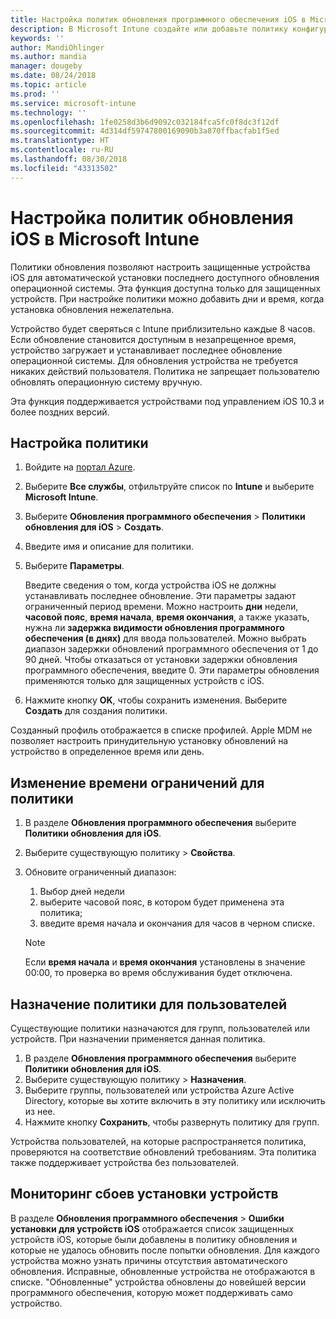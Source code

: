 ```yaml
---
title: Настройка политик обновления программного обеспечения iOS в Microsoft Intune в Azure | Документы Майкрософт
description: В Microsoft Intune создайте или добавьте политику конфигурации, чтобы ограничить автоматическую установку обновлений программного обеспечения на устройствах iOS, управляемых или защищенных Intune. Можно выбрать дату и время, когда обновления устанавливаться не будут. Можно также назначить эту политику для групп, пользователей или устройств и проверить наличие ошибок установки.
keywords: ''
author: MandiOhlinger
ms.author: mandia
manager: dougeby
ms.date: 08/24/2018
ms.topic: article
ms.prod: ''
ms.service: microsoft-intune
ms.technology: ''
ms.openlocfilehash: 1fe0258d3b6d9092c032184fca5fc0f8dc3f12df
ms.sourcegitcommit: 4d314df59747800169090b3a870ffbacfab1f5ed
ms.translationtype: HT
ms.contentlocale: ru-RU
ms.lasthandoff: 08/30/2018
ms.locfileid: "43313502"
---
```

# <a name="configure-ios-update-policies-in-intune"></a>Настройка политик обновления iOS в Microsoft Intune

Политики обновления позволяют настроить защищенные устройства iOS для автоматической установки последнего доступного обновления операционной системы. Эта функция доступна только для защищенных устройств. При настройке политики можно добавить дни и время, когда установка обновления нежелательна. 

Устройство будет сверяться с Intune приблизительно каждые 8 часов. Если обновление становится доступным в незапрещенное время, устройство загружает и устанавливает последнее обновление операционной системы. Для обновления устройства не требуется никаких действий пользователя. Политика не запрещает пользователю обновлять операционную систему вручную.

Эта функция поддерживается устройствами под управлением iOS 10.3 и более поздних версий.

## <a name="configure-the-policy"></a>Настройка политики
1. Войдите на [портал Azure](https://portal.azure.com).
2. Выберите **Все службы**, отфильтруйте список по **Intune** и выберите **Microsoft Intune**.
3. Выберите **Обновления программного обеспечения** > **Политики обновления для iOS** > **Создать**.
4. Введите имя и описание для политики.
5. Выберите **Параметры**. 

    Введите сведения о том, когда устройства iOS не должны устанавливать последнее обновление. Эти параметры задают ограниченный период времени. Можно настроить **дни** недели, **часовой пояс**, **время начала**, **время окончания**, а также указать, нужна ли **задержка видимости обновления программного обеспечения (в днях)** для ввода пользователей. Можно выбрать диапазон задержки обновлений программного обеспечения от 1 до 90 дней. Чтобы отказаться от установки задержки обновления программного обеспечения, введите 0. Эти параметры обновления применяются только для защищенных устройств с iOS.

6. Нажмите кнопку **OK**, чтобы сохранить изменения. Выберите **Создать** для создания политики.

Созданный профиль отображается в списке профилей. Apple MDM не позволяет настроить принудительную установку обновлений на устройство в определенное время или день. 

## <a name="change-the-restricted-times-for-the-policy"></a>Изменение времени ограничений для политики

1. В разделе **Обновления программного обеспечения** выберите **Политики обновления для iOS**.
2. Выберите существующую политику > **Свойства**.
3. Обновите ограниченный диапазон:

    1. Выбор дней недели
    2. выберите часовой пояс, в котором будет применена эта политика;
    3. введите время начала и окончания для часов в черном списке.

    > [!NOTE]
    > Если **время начала** и **время окончания** установлены в значение 00:00, то проверка во время обслуживания будет отключена.

## <a name="assign-the-policy-to-users"></a>Назначение политики для пользователей

Существующие политики назначаются для групп, пользователей или устройств. При назначении применяется данная политика.

1. В разделе **Обновления программного обеспечения** выберите **Политики обновления для iOS**.
2. Выберите существующую политику > **Назначения**. 
3. Выберите группы, пользователей или устройства Azure Active Directory, которые вы хотите включить в эту политику или исключить из нее.
4. Нажмите кнопку **Сохранить**, чтобы развернуть политику для групп.

Устройства пользователей, на которые распространяется политика, проверяются на соответствие обновлений требованиям. Эта политика также поддерживает устройства без пользователей.

## <a name="monitor-device-installation-failures"></a>Мониторинг сбоев установки устройств
В разделе <!-- 1352223 -->
**Обновления программного обеспечения** > **Ошибки установки для устройств iOS** отображается список защищенных устройств iOS, которые были добавлены в политику обновления и которые не удалось обновить после попытки обновления. Для каждого устройства можно узнать причины отсутствия автоматического обновления. Исправные, обновленные устройства не отображаются в списке. "Обновленные" устройства обновлены до новейшей версии программного обеспечения, которую может поддерживать само устройство.

